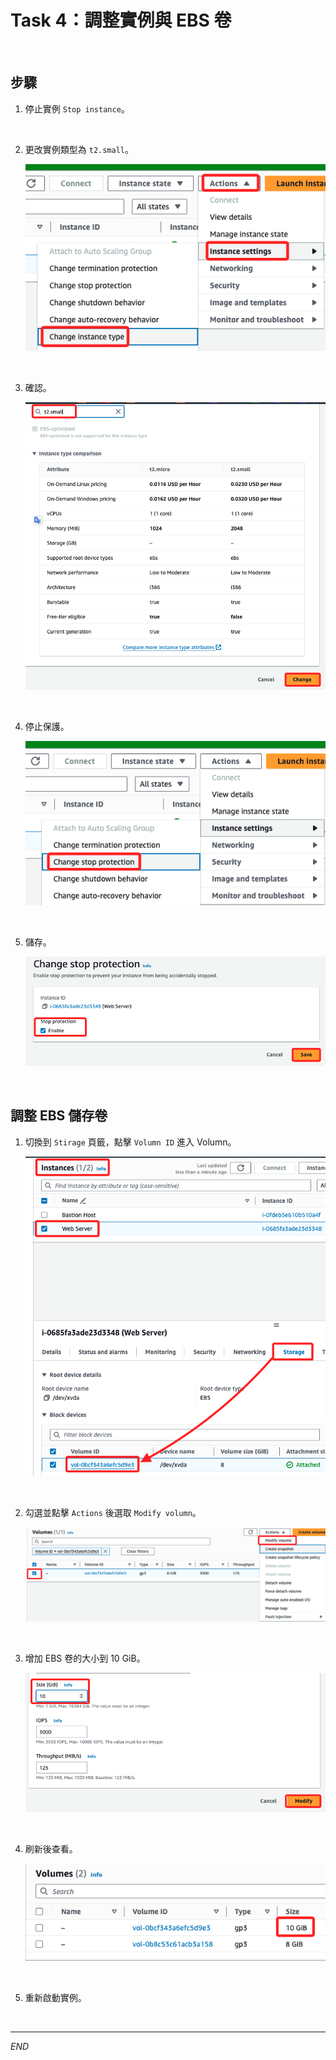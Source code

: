 # Task 4：調整實例與 EBS 卷

<br>

## 步驟

1. 停止實例 `Stop instance`。

<br>

2. 更改實例類型為 `t2.small`。

    ![](images/img_13.png)

<br>

3. 確認。

    ![](images/img_14.png)

<br>

4. 停止保護。

    ![](images/img_15.png)

<br>

5. 儲存。

    ![](images/img_16.png)

<br>

## 調整 EBS 儲存卷

1. 切換到 `Stirage` 頁籤，點擊 `Volumn ID` 進入 Volumn。

    ![](images/img_17.png)

<br>

2. 勾選並點擊 `Actions` 後選取 `Modify volumn`。

    ![](images/img_18.png)

<br>

3. 增加 EBS 卷的大小到 10 GiB。

    ![](images/img_19.png)

<br>

4. 刷新後查看。

    ![](images/img_20.png)

<br>

5. 重新啟動實例。

<br>

___

_END_